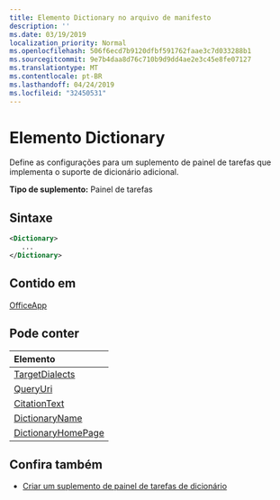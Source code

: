 ```yaml
---
title: Elemento Dictionary no arquivo de manifesto
description: ''
ms.date: 03/19/2019
localization_priority: Normal
ms.openlocfilehash: 506f6ecd7b9120dfbf591762faae3c7d033288b1
ms.sourcegitcommit: 9e7b4daa8d76c710b9d9dd4ae2e3c45e8fe07127
ms.translationtype: MT
ms.contentlocale: pt-BR
ms.lasthandoff: 04/24/2019
ms.locfileid: "32450531"
---
```

# <a name="dictionary-element"></a>Elemento Dictionary
Define as configurações para um suplemento de painel de tarefas que implementa o suporte de dicionário adicional.

**Tipo de suplemento:** Painel de tarefas

## <a name="syntax"></a>Sintaxe

```XML
<Dictionary>
   ...
</Dictionary>
```

## <a name="contained-in"></a>Contido em

[OfficeApp](officeapp.md)

## <a name="can-contain"></a>Pode conter

|**Elemento**|
|:-----|
|[TargetDialects](targetdialects.md)|
|[QueryUri](queryuri.md)|
|[CitationText](citationtext.md)|
|[DictionaryName](dictionaryname.md)|
|[DictionaryHomePage](dictionaryhomepage.md)|

## <a name="see-also"></a>Confira também

- [Criar um suplemento de painel de tarefas de dicionário](/office/dev/add-ins/word/dictionary-task-pane-add-ins)
    
